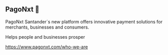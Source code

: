 ## PagoNxt 👋


PagoNxt Santander´s new platform offers innovative payment solutions for merchants, businesses and consumers.

Helps people and businesses prosper

https://www.pagonxt.com/who-we-are

<!--

**Here are some ideas to get you started:**

🙋‍♀️ A short introduction - what is your organization all about?
🌈 Contribution guidelines - how can the community get involved?
👩‍💻 Useful resources - where can the community find your docs? Is there anything else the community should know?
🍿 Fun facts - what does your team eat for breakfast?
🧙 Remember, you can do mighty things with the power of [Markdown](https://guides.github.com/features/mastering-markdown/)
-->
